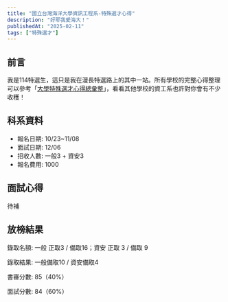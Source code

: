 ```yaml
---
title: "國立台灣海洋大學資訊工程系-特殊選才心得"
description: "好耶我愛海大！"
publishedAt: "2025-02-11"
tags: ["特殊選才"]
---
```


## 前言

我是114特選生，這只是我在漫長特選路上的其中一站。所有學校的完整心得整理可以參考「[大學特殊選才心得總彙整](/blogs/special)」，看看其他學校的資工系也許對你會有不少收穫！

## 科系資料

- 報名日期: 10/23~11/08
- 面試日期: 12/06
- 招收人數: 一般3 + 資安3
- 報名費用: 1000

## 面試心得

待補

## 放榜結果

錄取名額: 一般 正取3 / 備取16；資安 正取 3 / 備取 9

錄取結果: 一般備取10 / 資安備取4

書審分數: 85（40%）

面試分數: 84（60%）
